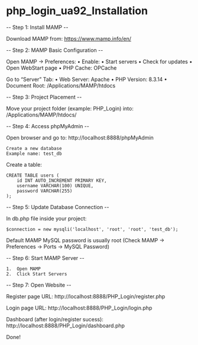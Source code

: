 # php_login_ua92_Installation

-- Step 1: Install MAMP -- 

Download MAMP from: https://www.mamp.info/en/



-- Step 2: MAMP Basic Configuration --

Open MAMP → Preferences:
	•	Enable:
	•	Start servers
	•	Check for updates
	•	Open WebStart page
	•	PHP Cache: OPCache

Go to “Server” Tab:
	•	Web Server: Apache
	•	PHP Version: 8.3.14
	•	Document Root: /Applications/MAMP/htdocs



-- Step 3: Project Placement --

Move your project folder (example: PHP_Login) into:
    /Applications/MAMP/htdocs/



-- Step 4: Access phpMyAdmin --

Open browser and go to: http://localhost:8888/phpMyAdmin

    Create a new database
    Example name: test_db

Create a table:

    CREATE TABLE users (
        id INT AUTO_INCREMENT PRIMARY KEY,
        username VARCHAR(100) UNIQUE,
        password VARCHAR(255)
    );



-- Step 5: Update Database Connection --

In db.php file inside your project:

    $connection = new mysqli('localhost', 'root', 'root', 'test_db');

Default MAMP MySQL password is usually root
(Check MAMP → Preferences → Ports → MySQL Password)



-- Step 6: Start MAMP Server --

	1.	Open MAMP
	2.	Click Start Servers



-- Step 7: Open Website --

Register page URL:
    http://localhost:8888/PHP_Login/register.php

Login page URL:
    http://localhost:8888/PHP_Login/login.php

Dashboard (after login/register sucess):
    http://localhost:8888/PHP_Login/dashboard.php



Done!
